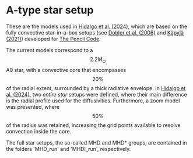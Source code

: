 # A-type star setup
These are the models used in [Hidalgo et al. (2024)](https://ui.adsabs.harvard.edu/abs/2024A%26A...691A.326H/abstract), 
which are based on the fully convective 
star-in-a-box setups (see [Dobler et al. (2006)](https://ui.adsabs.harvard.edu/abs/2006ApJ...638..336D/abstract) 
and [Käpylä (2021)](https://ui.adsabs.harvard.edu/abs/2021A&A...651A..66K/abstract)) developed for [The Pencil Code](https://pencil-code.nordita.org/).

The current models correspond to a $$2.2 M_\odot$$ A0 star, with a convective core that encompasses $$20 \%$$ of the
radial extent, surrounded by a thick radiative envelope. In [Hidalgo et al. (2024)](https://ui.adsabs.harvard.edu/abs/2024A%26A...691A.326H/abstract),
two *entire star* setups were defined, where their main difference is the radial profile used for the diffusivities. 
Furthermore, a zoom model was presented, where $$50 \%$$ of the radius was retained, increasing the grid points 
available to resolve convection inside the core.  


The full star setups, the so-called MHD and MHD\* groups, are contained in the folders 'MHD_run' and 'MHDI_run', respectively. 





